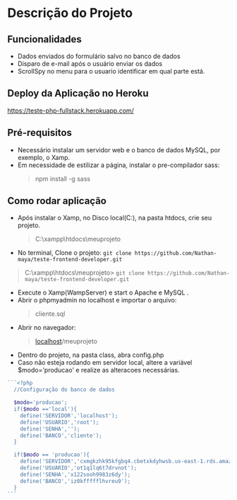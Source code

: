 # Descrição do Projeto

## Funcionalidades
* Dados enviados do formulário salvo no banco de dados
* Disparo de e-mail após o usuário enviar os dados
* ScrollSpy no menu para o usuario identificar em qual parte está.


## Deploy da Aplicação no Heroku
<https://teste-php-fullstack.herokuapp.com/>

## Pré-requisitos
* Necessário instalar um servidor web e o banco de dados MySQL, por exemplo, o Xamp.
* Em necessidade de estilizar a página, instalar o pre-compilador sass:
  > npm install -g sass

## Como rodar aplicação
* Após instalar o Xamp, no Disco local(C:), na pasta htdocs, crie seu projeto.
  >C:\xampp\htdocs\meuprojeto
* No terminal, Clone o projeto:
```git clone https://github.com/Nathan-maya/teste-frontend-developer.git```
>C:\xampp\htdocs\meuprojeto> ```git clone https://github.com/Nathan-maya/teste-frontend-developer.git ```
* Execute o Xamp(WampServer) e start o Apache e MySQL .
* Abrir o phpmyadmin no localhost e importar o arquivo: 
  >cliente.sql
* Abrir no navegador:
  >[localhost](http://localhost/)/meuprojeto
* Dentro do projeto, na pasta class, abra config.php
* Caso não esteja rodando em servidor local, altere a variável $modo='producao' e realize as alteracoes necessárias.
~~~PHP
```<?php
  //Configuração do banco de dados

  $modo='producao';
  if($modo =='local'){
    define('SERVIDOR','localhost');
    define('USUARIO','root');
    define('SENHA','');
    define('BANCO','cliente');  
  }

  if($modo == 'producao'){
    define('SERVIDOR','cxmgkzhk95kfgbq4.cbetxkdyhwsb.us-east-1.rds.amazonaws.com');
    define('USUARIO','ot1q1lq6t7drvnot');
    define('SENHA','x122sooh9983z6dy');
    define('BANCO','iz0kffffflhvreu9');
  }
```

